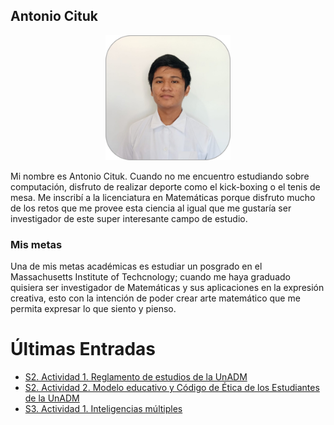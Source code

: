 ## Antonio Cituk

<p align="center">
    <img src="https://github.com/Antonio-Cituk/cupenimacm2021/raw/gh-pages/assets/profile_photo.png" alt="Antonio Cituk" width="200" height="200">
</p>

Mi nombre es Antonio Cituk. Cuando no me encuentro estudiando sobre computación, disfruto de realizar deporte como el kick-boxing o el tenis de mesa. Me inscribí a la licenciatura en Matemáticas porque disfruto mucho de los retos que me provee esta ciencia al igual que me gustaría ser investigador de este super interesante campo de estudio.

### Mis metas

Una de mis metas académicas es estudiar un posgrado en el Massachusetts Institute of Techcnology; cuando me haya graduado quisiera ser investigador de Matemáticas y sus aplicaciones en la expresión creativa, esto con la intención de poder crear arte matemático que me permita expresar lo que siento y pienso.


# Últimas Entradas

+ [S2. Actividad 1. Reglamento de estudios de la UnADM](https://antonio-cituk.github.io/cupenimacm2021/mural)
+ [S2. Actividad 2. Modelo educativo y Código de Ética de los Estudiantes de la UnADM](https://antonio-cituk.github.io/cupenimacm2021/nubes)
+ [S3. Actividad 1. Inteligencias múltiples](https://antonio-cituk.github.io/cupenimacm2021/intelmulti)
